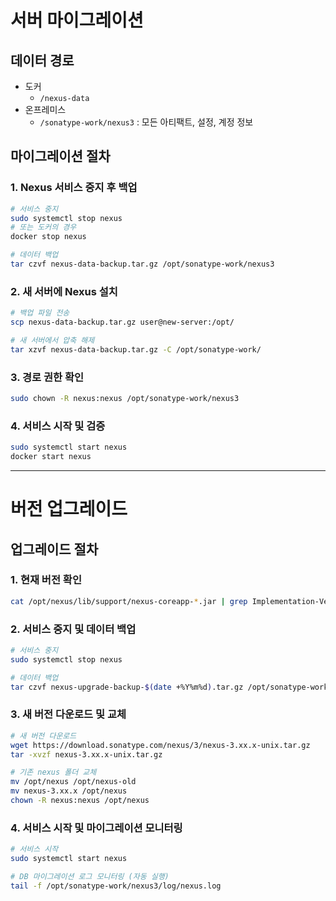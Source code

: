 # 서버 마이그레이션

## 데이터 경로
- 도커 
  - `/nexus-data`
- 온프레미스 
  - `/sonatype-work/nexus3` : 모든 아티팩트, 설정, 계정 정보

## 마이그레이션 절차

### 1. Nexus 서비스 중지 후 백업

```bash
# 서비스 중지
sudo systemctl stop nexus
# 또는 도커의 경우
docker stop nexus

# 데이터 백업
tar czvf nexus-data-backup.tar.gz /opt/sonatype-work/nexus3
```

### 2. 새 서버에 Nexus 설치

```bash
# 백업 파일 전송
scp nexus-data-backup.tar.gz user@new-server:/opt/

# 새 서버에서 압축 해제
tar xzvf nexus-data-backup.tar.gz -C /opt/sonatype-work/
```

### 3. 경로 권한 확인

```bash
sudo chown -R nexus:nexus /opt/sonatype-work/nexus3
```

### 4. 서비스 시작 및 검증
```bash
sudo systemctl start nexus
docker start nexus
```

---

# 버전 업그레이드

## 업그레이드 절차

### 1. 현재 버전 확인

```bash
cat /opt/nexus/lib/support/nexus-coreapp-*.jar | grep Implementation-Version
```

### 2. 서비스 중지 및 데이터 백업

```bash
# 서비스 중지
sudo systemctl stop nexus

# 데이터 백업
tar czvf nexus-upgrade-backup-$(date +%Y%m%d).tar.gz /opt/sonatype-work/nexus3
```

### 3. 새 버전 다운로드 및 교체

```bash
# 새 버전 다운로드
wget https://download.sonatype.com/nexus/3/nexus-3.xx.x-unix.tar.gz
tar -xvzf nexus-3.xx.x-unix.tar.gz

# 기존 nexus 폴더 교체
mv /opt/nexus /opt/nexus-old
mv nexus-3.xx.x /opt/nexus
chown -R nexus:nexus /opt/nexus
```

### 4. 서비스 시작 및 마이그레이션 모니터링

```bash
# 서비스 시작
sudo systemctl start nexus

# DB 마이그레이션 로그 모니터링 (자동 실행)
tail -f /opt/sonatype-work/nexus3/log/nexus.log
```